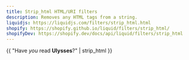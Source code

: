 ```yaml
---
title: Strip_html HTML/URI filters
description: Removes any HTML tags from a string.
liquidjs: https://liquidjs.com/filters/strip_html.html
shopify: https://shopify.github.io/liquid/filters/strip_html/
shopifyDev: https://shopify.dev/docs/api/liquid/filters/strip_html
---
```

{{ "Have <em>you</em> read <strong>Ulysses</strong>?" | strip_html }}